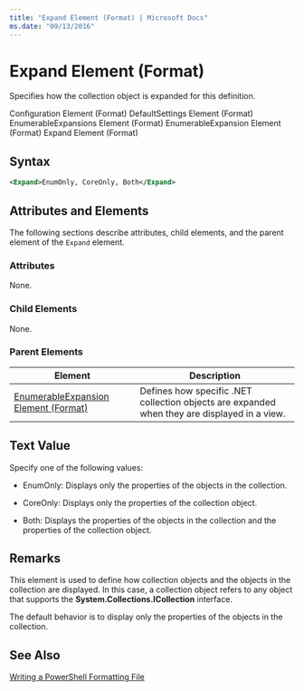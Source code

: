 ```yaml
---
title: "Expand Element (Format) | Microsoft Docs"
ms.date: "09/13/2016"
---
```

# Expand Element (Format)

Specifies how the collection object is expanded for this definition.

Configuration Element (Format)
DefaultSettings Element (Format)
EnumerableExpansions Element (Format)
EnumerableExpansion Element (Format)
Expand Element (Format)

## Syntax

```xml
<Expand>EnumOnly, CoreOnly, Both</Expand>
```

## Attributes and Elements

The following sections describe attributes, child elements, and the parent element of the `Expand` element.

### Attributes

None.

### Child Elements

None.

### Parent Elements

|Element|Description|
|-------------|-----------------|
|[EnumerableExpansion Element (Format)](./enumerableexpansion-element-format.md)|Defines how specific .NET collection objects are expanded when they are displayed in a view.|

## Text Value

Specify one of the following values:

- EnumOnly: Displays only the properties of the objects in the collection.

- CoreOnly: Displays only the properties of the collection object.

- Both: Displays the properties of the objects in the collection and the properties of the collection object.

## Remarks

This element is used to define how collection objects and the objects in the collection are displayed. In this case, a collection object refers to any object that supports the  **System.Collections.ICollection** interface.

The default behavior is to display only the properties of the objects in the collection.

## See Also

[Writing a PowerShell Formatting File](./writing-a-powershell-formatting-file.md)
